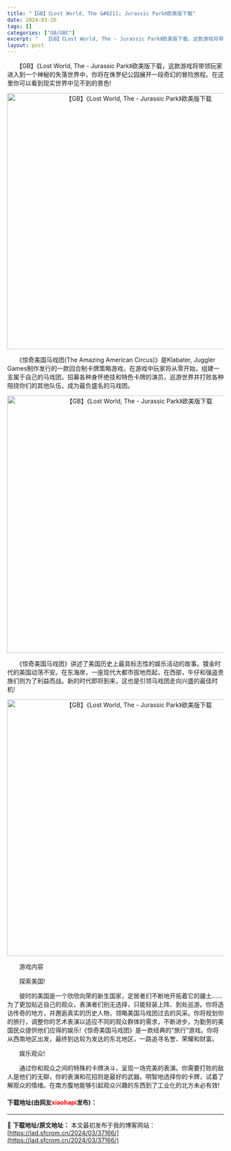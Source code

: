 ```yaml
---
title: "【GB】《Lost World, The &#8211; Jurassic Park》欧美版下载"
date: 2024-03-26
tags: []
categories: ["GB/GBC"]
excerpt: "　　【GB】《Lost World, The - Jurassic Park》欧美版下载，这款游戏将带领玩家进入到一个神秘的失落世界中，你将在侏罗纪公园展开一段奇幻的冒险旅程。在这里你可以看到现实世界中见不到的景色! 　　《惊奇美国马戏团(The Amazing American Circus)》是&hellip;"
layout: post
---
```


 <p>　　【GB】《Lost World, The - Jurassic Park》欧美版下载，这款游戏将带领玩家进入到一个神秘的失落世界中，你将在侏罗纪公园展开一段奇幻的冒险旅程。在这里你可以看到现实世界中见不到的景色!</p> <p align="center"><img align="" border="0" src="https://lad.sfcrom.cn/wp-content/uploads/2024/03/20240326_660281126bc81.png" width="596" alt="【GB】《Lost World, The - Jurassic Park》欧美版下载" /></p> <p>　　《惊奇美国马戏团(The Amazing American Circus)》是Klabater, Juggler Games制作发行的一款回合制卡牌策略游戏，在游戏中玩家将从零开始，组建一支属于自己的马戏团，招募各种身怀绝技和特色卡牌的演员，巡游世界并打败各种阻挠你们的其他队伍，成为最负盛名的马戏团。</p> <p align="center"><img align="" border="0" src="https://lad.sfcrom.cn/wp-content/uploads/2024/03/20240326_660281130bafb.png" width="599" alt="【GB】《Lost World, The - Jurassic Park》欧美版下载" /></p> <p>　　《惊奇美国马戏团》讲述了美国历史上最具标志性的娱乐活动的故事。镀金时代的美国动荡不安。在东海岸，一座现代大都市拔地而起，在西部，牛仔和强盗贵族们则为了利益而战。新的时代即将到来，这也是引领马戏团走向兴盛的最佳时机!</p> <p align="center"><img align="" border="0" src="https://lad.sfcrom.cn/wp-content/uploads/2024/03/20240326_66028113a6b95.png" width="597" alt="【GB】《Lost World, The - Jurassic Park》欧美版下载" /></p> <p>　　游戏内容</p> <p>　　探索美国!</p> <p>　　彼时的美国是一个欣欣向荣的新生国家，定居者们不断地开拓着它的疆土&hellip;&hellip;为了更加贴近自己的观众，表演者们别无选择，只能轻装上阵、到处巡游。你将造访传奇的地方，并邂逅真实的历史人物，领略美国马戏团过去的风采。你将规划你的旅行，调整你的艺术表演以适应不同的观众群体的需求，不断进步，为勤劳的美国民众提供他们应得的娱乐!《惊奇美国马戏团》是一款经典的&ldquo;旅行&rdquo;游戏。你将从西南地区出发，最终到达较为发达的东北地区，一路追寻名誉、荣耀和财富。</p> <p>　　娱乐观众!</p> <p>　　通过你和观众之间的特殊的卡牌决斗，呈现一场完美的表演。你需要打败的敌人是他们的无聊，你的表演和花招则是最好的武器。明智地选择你的卡牌，试着了解观众的情绪。在南方腹地能够引起观众兴趣的东西到了工业化的北方未必有效!</p> <p><h4>下载地址(由网友<font color="red">xiaohapi</font>发布)：</h4></p> 

---
📖 **下载地址/原文地址：** 本文最初发布于我的博客网站：[https://lad.sfcrom.cn/2024/03/37166/](https://lad.sfcrom.cn/2024/03/37166/)
